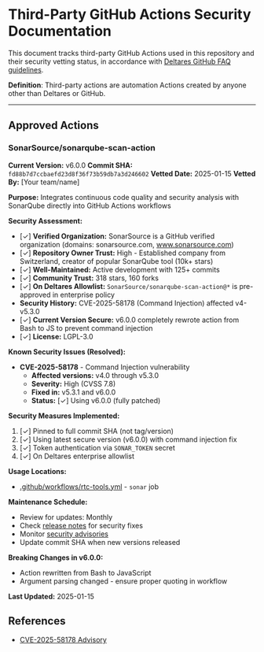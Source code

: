 # Third-Party GitHub Actions Security Documentation

This document tracks third-party GitHub Actions used in this repository and their security vetting status, in accordance with [Deltares GitHub FAQ guidelines](https://publicwiki.deltares.nl/spaces/GIT/pages/279642305/GitHub#Pages-FAQ).

**Definition**: Third-party actions are automation Actions created by anyone other than Deltares or GitHub.

---

## Approved Actions

### SonarSource/sonarqube-scan-action

**Current Version:** v6.0.0
**Commit SHA:** `fd88b7d7ccbaefd23d8f36f73b59db7a3d246602`
**Vetted Date:** 2025-01-15
**Vetted By:** [Your team/name]

**Purpose:** Integrates continuous code quality and security analysis with SonarQube directly into GitHub Actions workflows

**Security Assessment:**
- [✓] **Verified Organization:** SonarSource is a GitHub verified organization (domains: sonarsource.com, www.sonarsource.com)
- [✓] **Repository Owner Trust:** High - Established company from Switzerland, creator of popular SonarQube tool (10k+ stars)
- [✓] **Well-Maintained:** Active development with 125+ commits
- [✓] **Community Trust:** 318 stars, 160 forks
- [✓] **On Deltares Allowlist:** `SonarSource/sonarqube-scan-action@*` is pre-approved in enterprise policy
- **Security History:** CVE-2025-58178 (Command Injection) affected v4-v5.3.0
- [✓] **Current Version Secure:** v6.0.0 completely rewrote action from Bash to JS to prevent command injection
- [✓] **License:** LGPL-3.0

**Known Security Issues (Resolved):**
- **CVE-2025-58178** - Command Injection vulnerability
  - **Affected versions:** v4.0 through v5.3.0
  - **Severity:** High (CVSS 7.8)
  - **Fixed in:** v5.3.1 and v6.0.0
  - **Status:** [✓] Using v6.0.0 (fully patched)

**Security Measures Implemented:**
1. [✓] Pinned to full commit SHA (not tag/version)
2. [✓] Using latest secure version (v6.0.0) with command injection fix
3. [✓] Token authentication via `SONAR_TOKEN` secret
4. [✓] On Deltares enterprise allowlist

**Usage Locations:**
- [.github/workflows/rtc-tools.yml](.github/workflows/rtc-tools.yml) - `sonar` job

**Maintenance Schedule:**
- Review for updates: Monthly
- Check [release notes](https://github.com/SonarSource/sonarqube-scan-action/releases) for security fixes
- Monitor [security advisories](https://github.com/SonarSource/sonarqube-scan-action/security/advisories)
- Update commit SHA when new versions released

**Breaking Changes in v6.0.0:**
- Action rewritten from Bash to JavaScript
- Argument parsing changed - ensure proper quoting in workflow

**Last Updated:** 2025-01-15


## References

- [CVE-2025-58178 Advisory](https://github.com/SonarSource/sonarqube-scan-action/security/advisories/GHSA-f79p-9c5r-xg88)
